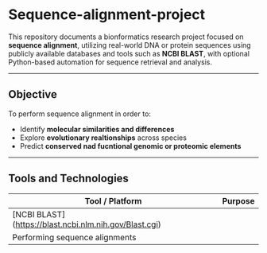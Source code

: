 # Sequence-alignment-project

This repository documents a bionformatics research project focused on **sequence alignment**, utilizing real-world DNA or protein sequences using publicly available databases and tools such as **NCBI BLAST**, with optional Python-based automation for sequence retrieval and analysis.

---
## Objective

To perform sequence alignment in order to:
- Identify **molecular similarities and differences**
- Explore **evolutionary realtionships** across species
- Predict **conserved nad fucntional genomic or proteomic elements**

---

## Tools and Technologies

| Tool / Platform | Purpose |
| ------------------| ---------|
| [NCBI BLAST] (https://blast.ncbi.nlm.nih.gov/Blast.cgi)
| Performing sequence alignments|

